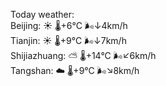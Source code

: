 Today weather:  
Beijing: ☀️   🌡️+6°C 🌬️↓4km/h  
Tianjin: ☀️   🌡️+9°C 🌬️↓7km/h  
Shijiazhuang: ⛅️  🌡️+14°C 🌬️↙6km/h  
Tangshan: ☁️   🌡️+9°C 🌬️↘8km/h  
